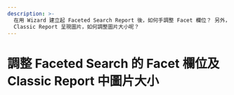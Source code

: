 ```yaml
---
description: >-
  在用 Wizard 建立起 Faceted Search Report 後，如何手調整 Facet 欄位？ 另外，若在 Search Report  中使用
  Classic Report 呈現圖片，如何調整圖片大小呢？
---
```


# 調整 Faceted Search 的 Facet 欄位及Classic Report 中圖片大小

